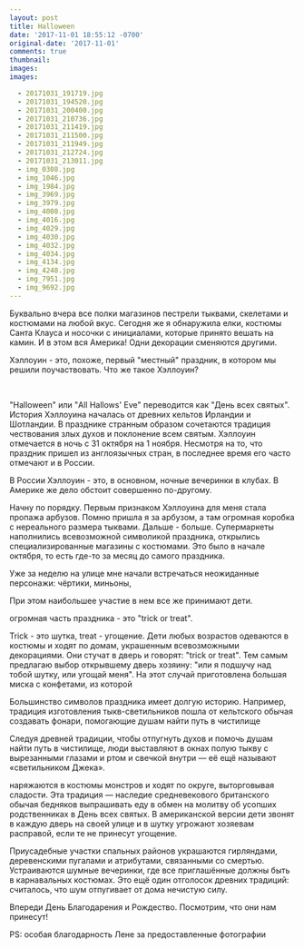 ```yaml
---
layout: post
title: Halloween
date: '2017-11-01 18:55:12 -0700'
original-date: '2017-11-01'
comments: true
thumbnail: 
images: 
images:

  - 20171031_191719.jpg
  - 20171031_194520.jpg
  - 20171031_200400.jpg
  - 20171031_210736.jpg
  - 20171031_211419.jpg
  - 20171031_211500.jpg
  - 20171031_211949.jpg
  - 20171031_212724.jpg
  - 20171031_213011.jpg
  - img_0308.jpg
  - img_1046.jpg
  - img_1984.jpg
  - img_3969.jpg
  - img_3979.jpg
  - img_4008.jpg
  - img_4016.jpg
  - img_4029.jpg
  - img_4030.jpg
  - img_4032.jpg
  - img_4034.jpg
  - img_4134.jpg
  - img_4248.jpg
  - img_7951.jpg
  - img_9692.jpg
---
```


Буквально вчера все полки магазинов пестрели тыквами, скелетами и костюмами на любой вкус. Сегодня же я обнаружила елки, костюмы Санта Клауса и носочки с инициалами, которые принято вешать на камин. И в этом вся Америка! Одни декорации сменяются другими.

Хэллоуин - это, похоже, первый "местный" праздник, в котором мы решили поучаствовать. Что же такое Хэллоуин?

<!--separate--> 

"Halloween" или "All Hallows' Eve" переводится как "День всех святых". История Хэллоуина началась от древних кельтов Ирландии и Шотландии. В празднике странным образом сочетаются традиция чествования злых духов и поклонение всем святым. Хэллоуин отмечается в ночь с 31 октября на 1 ноября. Несмотря на то, что праздник пришел из англоязычных стран, в последнее время его часто отмечают и в России. 

В России Хэллоуин - это, в основном, ночные вечеринки в клубах. В Америке же дело обстоит совершенно по-другому.

Начну по порядку. Первым признаком Хэллоуина для меня стала пропажа арбузов. Помню пришла я за арбузом, а там огромная коробка с нереального размера тыквами. Дальше - больше. Супермаркеты наполнились всевозможной символикой праздника, открылись специализированные магазины с костюмами. Это было в начале октября, то есть где-то за месяц до самого праздника. 

Уже за неделю на улице мне начали встречаться неожиданные персонажи: чёртики, миньоны, 

При этом наибольшее участие в нем все же принимают дети. 



огромная часть праздника - это "trick or treat". 

Trick - это шутка, treat - угощение. Дети любых возрастов одеваются в костюмы и ходят по домам, украшенным всевозможными декорациями. Они стучат в дверь и говорят: "trick or treat". Тем самым предлагаю выбор открывшему дверь хозяину: "или я подшучу над тобой шутку, или угощай меня". На этот случай приготовлена большая миска с конфетами, из которой 

 

Большинство символов праздника имеет долгую историю. Например, традиция изготовления тыкв-светильников пошла от кельтского обычая создавать фонари, помогающие душам найти путь в чистилище


Следуя древней традиции, чтобы отпугнуть духов и помочь душам найти путь в чистилище, люди выставляют в окнах полую тыкву с вырезанными глазами и ртом и свечкой внутри — её ещё называют «светильником Джека».

наряжаются в костюмы монстров и ходят по округе, выторговывая сладости. Эта традиция — наследие средневекового британского обычая бедняков выпрашивать еду в обмен на молитву об усопших родственниках в День всех святых. В американской версии дети звонят в каждую дверь на своей улице и в шутку угрожают хозяевам расправой, если те не принесут угощение.

Приусадебные участки спальных районов украшаются гирляндами, деревенскими пугалами и атрибутами, связанными со смертью. Устраиваются шумные вечеринки, где все приглашённые должны быть в карнавальных костюмах. Это ещё один отголосок древних традиций: считалось, что шум отпугивает от дома нечистую силу.




<!--{% include image src="" %}-->

Впереди День Благодарения и Рождество. Посмотрим, что они нам принесут!

PS: особая благодарность Лене за предоставленные фотографии
